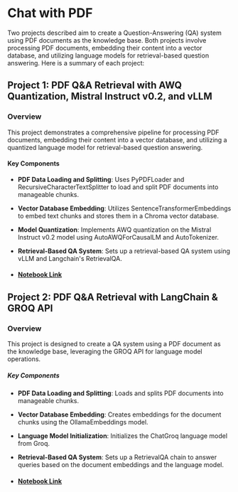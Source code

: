 # Chat with PDF
Two projects described aim to create a Question-Answering (QA) system using PDF documents as the knowledge base.
Both projects involve processing PDF documents, embedding their content into a vector database, and utilizing language models for retrieval-based question answering. 
Here is a summary of each project:

## Project 1: PDF Q&A Retrieval with AWQ Quantization, Mistral Instruct v0.2, and vLLM
### Overview
This project demonstrates a comprehensive pipeline for processing PDF documents, embedding their content into a vector database, and utilizing a quantized language model for retrieval-based question answering.

#### Key Components
- **PDF Data Loading and Splitting**: Uses PyPDFLoader and RecursiveCharacterTextSplitter to load and split PDF documents into manageable chunks.
- **Vector Database Embedding**: Utilizes SentenceTransformerEmbeddings to embed text chunks and stores them in a Chroma vector database.
- **Model Quantization**: Implements AWQ quantization on the Mistral Instruct v0.2 model using AutoAWQForCausalLM and AutoTokenizer.
- **Retrieval-Based QA System**: Sets up a retrieval-based QA system using vLLM and Langchain's RetrievalQA.

- #### [Notebook Link]()

## Project 2: PDF Q&A Retrieval with LangChain & GROQ API
### Overview
This project is designed to create a QA system using a PDF document as the knowledge base, leveraging the GROQ API for language model operations.

##### Key Components
- **PDF Data Loading and Splitting**: Loads and splits PDF documents into manageable chunks.
- **Vector Database Embedding**: Creates embeddings for the document chunks using the OllamaEmbeddings model.
- **Language Model Initialization**: Initializes the ChatGroq language model from Groq.
- **Retrieval-Based QA System**: Sets up a RetrievalQA chain to answer queries based on the document embeddings and the language model.

- #### [Notebook Link]()